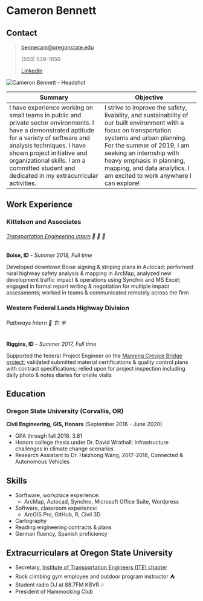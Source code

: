 # Cameron Bennett

## Contact
> bennecam@oregonstate.edu
>
>(503) 539-1650
>
>[LinkedIn](https://www.linkedin.com/in/csboregon/)

![](csbmaps.github.io/Photos/DSC_1371.jpg "Cameron Bennett - Headshot")

Summary | Objective
--------|----------
I have experience working on small teams in public and private sector environments. I have a demonstrated aptitude for a variety of software and analysis techniques. I have shown project initiative and organizational skills. I am a committed student and dedicated in my extracurricular activities. | I strive to improve the safety, livability, and sustainability of our built environment with a focus on transportation systems and urban planning. For the summer of 2019, I am seeking an internship with heavy emphasis in planning, mapping, and data analytics. I am excited to work anywhere I can explore!

## Work Experience
### Kittelson and Associates
###### [Transportation Engineering Intern](https://www.kittelson.com/news-and-events/internship-jamboree-2018/)  :car: :bus: :light_rail:
**Boise, ID** - *Summer 2018, Full time*

Developed downtown Boise signing & striping plans in Autocad; performed rural highway safety analysis & mapping in ArcMap; analyzed new development traffic impact & operations using Synchro and MS Excel; engaged in formal report writing & negotiation for multiple impact assessments; worked in teams & communicated remotely across the firm

### Western Federal Lands Highway Division
###### Pathways Intern  :construction_worker: :building_construction: :sunny:
**Riggins, ID** - *Summer 2017, Full time*

Supported the federal Project Engineer on the [Manning Crevice Bridge project](https://flh.fhwa.dot.gov/projects/id/manning-crevice/); validated submitted material certifications & quality control plans with contract specifications; relied upon for project inspection including daily photo & notes diaries for onsite visits

## Education
### Oregon State University (Corvallis, OR)

**Civil Engineering, GIS, Honors** (September 2016 - June 2020)

- GPA through fall 2018: 3.81
- Honors college thesis under Dr. David Wrathall: Infrastructure challenges in climate change scenarios
- Research Assistant to Dr. Haizhong Wang, 2017-2018, Connected & Autonomous Vehicles

## Skills
* Sorftware, workplace experience:
  * ArcMap, Autocad, Synchro, Microsoft Office Suite, Wordpress
* Software, classroom experience:
  * ArcGIS Pro, GitHub, R, Civil 3D
* Cartography
* Reading engineering contracts & plans
* German fluency, Spanish proficiency


## Extracurriculars at Oregon State University
* Secretary, [Institute of Transportation Engineers (ITE) chapter](http://www.oregonstateite.org/about/)
* Rock climbing gym employee and outdoor program instructor :tent:
* Student radio DJ at 88.7FM KBVR :notes:
* President of Hammocking Club
